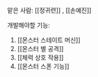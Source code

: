 맡은 사람:  [[정귀련]] , [[손예진]]

개발해야할 기능:
1. [[몬스터 스테이트 머신]]
2. [[몬스터 별 공격]]
3. [[체력 상호 작용]]
4. [[몬스터 스폰 기능]]
